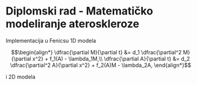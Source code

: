 # Diplomski rad - Matematičko modeliranje ateroskleroze

Implementacija u Fenicsu 1D modela

```math
\begin{align*}
 \dfrac{\partial M}{\partial t} &= d_1 \dfrac{\partial^2 M}{\partial x^2} + f_1(A) - \lambda_1M,\\
 \dfrac{\partial A}{\partial t} &= d_2 \dfrac{\partial^2 A}{\partial x^2} + f_2(A)M - \lambda_2A,
\end{align*}
```

i 2D modela

```math

```